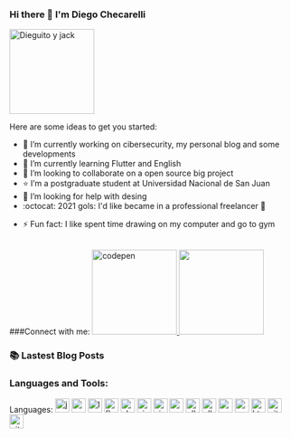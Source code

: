 ### Hi there 👋 I'm Diego Checarelli

<img 
aling="left"
alt="Dieguito y jack"
width="150px"
heigth="150px"
src="https://avatars1.githubusercontent.com/u/4382325?s=460&amp;u=3f3c599e19eba845d2e5c3cd42a074dd30b9d7a8&amp;v=4"
/>
<!--
**diegocheca/diegocheca** is a ✨ _special_ ✨ repository because its `README.md` (this file) appears on your GitHub profile.
-->
Here are some ideas to get you started:

- 🔭 I’m currently working on cibersecurity, my personal blog and some developments
- 🌱 I’m currently learning Flutter and English
- 👯 I’m looking to collaborate on a open source big project
- :star: I’m a postgraduate student at Universidad Nacional de San Juan
- 🤔 I’m looking for help with desing
- :octocat: 2021 gols: I'd like became in a professional freelancer :muscle: 
<!-- -- 💬 Ask me about ...
 📫 How to reach me: ... 
- 😄 Pronouns: ...-->
- ⚡ Fun fact: I like spent time drawing on my computer and go to gym
<br>
###Connect with me:
<a href="https://diegocheca.github.io/portfolio/">
<img 
aling="left"
alt="codepen"
width="150px"
heigth="150px"
src="https://upload.wikimedia.org/wikipedia/commons/c/c0/Feather-logos-codepen.svg"
/>
 </a>

<a href="https://diegocheca.github.io/portfolio/">
 <img 
 aling="personal-page"
 width="150px"
 heigth="150px"
 src="https://upload.wikimedia.org/wikipedia/commons/thumb/2/26/Logo_Sitio_Web.png/120px-Logo_Sitio_Web.png"
 />
</a>
<br>

### :books: Lastest Blog Posts

### Languages and Tools:





Languages:
<img 
alt="js"
width="25px"
heigth="25px"
src="https://upload.wikimedia.org/wikipedia/commons/thumb/9/99/Unofficial_JavaScript_logo_2.svg/245px-Unofficial_JavaScript_logo_2.svg.png"
/>
<img 
alt="vue"
width="25px"
heigth="25px"
src="https://www.dotcom-monitor.com/blog/wp-content/uploads/sites/3/2020/05/Vue-logo-1.png"
/>
<img 
alt="laravel"
width="25px"
heigth="25px"
src="https://upload.wikimedia.org/wikipedia/commons/thumb/9/9a/Laravel.svg/50px-Laravel.svg.png"
/>
<img 
alt="flutter"
width="25px"
heigth="25px"
src="https://cdn.worldvectorlogo.com/logos/flutter.svg"
/>
<img 
alt="ehtereum"
width="25px"
heigth="25px"
src="https://upload.wikimedia.org/wikipedia/commons/thumb/b/b7/ETHEREUM-YOUTUBE-PROFILE-PIC.png/170px-ETHEREUM-YOUTUBE-PROFILE-PIC.png"
/>
<img 
alt="visual-code"
width="25px"
heigth="25px"
src="https://upload.wikimedia.org/wikipedia/commons/thumb/9/9a/Visual_Studio_Code_1.35_icon.svg/64px-Visual_Studio_Code_1.35_icon.svg.png"
/>
<img 
alt="vim"
width="25px"
heigth="25px"
src="https://blastcoding.com/wp-content/uploads/2020/05/Vimlogo..png"
/>
<img 
alt="parrot"
width="25px"
heigth="25px"
src="https://upload.wikimedia.org/wikipedia/commons/thumb/4/45/Parrot_Logo.png/632px-Parrot_Logo.png"
/>
<img 
alt="elk"
width="25px"
heigth="25px"
src="https://raw.githubusercontent.com/blacktop/docker-elastic-stack/master/docs/img/el_stack_logo.png"
/>
<img 
alt="elk"
width="25px"
heigth="25px"
src="https://upload.wikimedia.org/wikipedia/commons/thumb/1/18/ISO_C%2B%2B_Logo.svg/200px-ISO_C%2B%2B_Logo.svg.png"
/>
<img 
alt="wazuh"
width="25px"
heigth="25px"
src="https://upload.wikimedia.org/wikipedia/commons/thumb/6/6c/Wazuh_blue.png/200px-Wazuh_blue.png"
/>
<img 
alt="mysql"
width="25px"
heigth="25px"
src="https://upload.wikimedia.org/wikipedia/en/thumb/6/62/MySQL.svg/136px-MySQL.svg.png"
/>
<img 
alt="html5"
width="25px"
heigth="25px"
src="https://upload.wikimedia.org/wikipedia/commons/thumb/6/61/HTML5_logo_and_wordmark.svg/250px-HTML5_logo_and_wordmark.svg.png"
/>
<img 
alt="git"
width="25px"
heigth="25px"
src="https://upload.wikimedia.org/wikipedia/commons/thumb/e/e0/Git-logo.svg/512px-Git-logo.svg.png"
/>
<img 
alt="github"
width="25px"
heigth="25px"
src="https://upload.wikimedia.org/wikipedia/commons/9/91/Octicons-mark-github.svg"
/>
